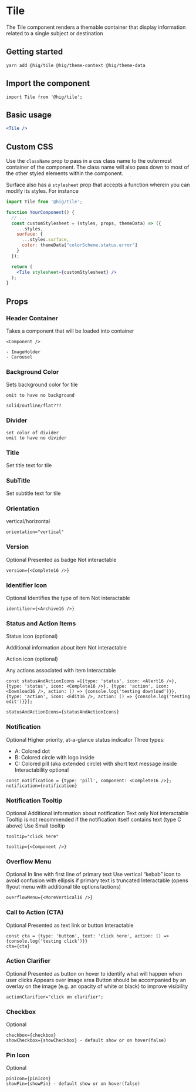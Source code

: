 # Tile

The Tile component renders a themable container that display information related to a single subject or destination

## Getting started

```
yarn add @hig/tile @hig/theme-context @hig/theme-data
```

## Import the component

```
import Tile from '@hig/tile';
```

## Basic usage

```jsx
<Tile />
```
## Custom CSS

Use the `className` prop to pass in a css class name to the outermost container of the component. The class name will also pass down to most of the other styled elements within the component.

Surface also has a `stylesheet` prop that accepts a function wherein you can modify its styles. For instance

```jsx
import Tile from '@hig/tile';

function YourComponent() {
  // ...
  const customStylesheet = (styles, props, themeData) => ({
    ...styles,
    surface: {
      ...styles.surface,
      color: themeData["colorScheme.status.error"]
    }
  });

  return (
    <Tile stylesheet={customStylesheet} />
  );
}
```
## Props


### Header Container
Takes a component that will be loaded into container
```
<Component />

- ImageHolder
- Carousel
```

### Background Color
Sets background color for tile
```
omit to have no background

solid/outline/flat???
```

### Divider
```
set color of divider
omit to have no divider
```

### Title
Set title text for tile

### SubTitle
Set subtitle text for tile

### Orientation
vertical/horizontal
```
orientation="vertical"

```


### Version
Optional
Presented as badge
Not interactable
```
version={<Complete16 />}

```

### Identifier Icon
Optional
Identifies the type of item
Not interactable
```
identifier={<Archive16 />}
```

### Status and Action Items
Status icon (optional)

Additional information about item
Not interactable

Action icon (optional)

Any actions associated with item
Interactable
```
const statusAndActionIcons =[{type: 'status', icon: <Alert16 />}, {type: 'status', icon: <Complete16 />}, {type: 'action', icon: <Download16 />, action: () => {console.log('testing download')}}, {type: 'action', icon: <Edit16 />, action: () => {console.log('testing edit')}}];

statusAndActionIcons={statusAndActionIcons}

```

### Notification
Optional
Higher priority, at-a-glance status indicator
Three types:
   -  A: Colored dot
   -  B: Colored circle with logo inside
   -  C: Colored pill (aka extended circle) with short text message inside
Interactability optional
```
const notification = {type: 'pill', component: <Complete16 />};
notification={notification}
```

### Notification Tooltip
Optional
Additional information about notification
Text only
Not interactable
Tooltip is not recommended if the notification itself contains text (type C above)
Use Small tooltip
```
tooltip="click here"

tooltip={<Component />}

```


### Overflow Menu
Optional
In line with first line of primary text
Use vertical “kebab” icon to avoid confusion with ellipsis if primary text is truncated
Interactable (opens flyout menu with additional tile options/actions)
```
overflowMenu={<MoreVertical16 />}
```

### Call to Action (CTA)
Optional
Presented as text link or button
Interactable
```
const cta = {type: 'button', text: 'click here', action: () => {console.log('testing click')}}
cta={cta}
```

### Action Clarifier
Optional
Presented as button on hover to identify what will happen when user clicks
Appears over image area
Button should be accompanied by an overlay on the image (e.g. an opacity of white or black) to improve visibility
```
actionClarifier="click on clarifier";
```

### Checkbox
Optional
```
checkbox={checkbox}
showCheckbox={showCheckbox} - default show or on hover(false)
```

### Pin Icon
Optional
```
pinIcon={pinIcon}
showPin={showPin} - default show or on hover(false)
```

